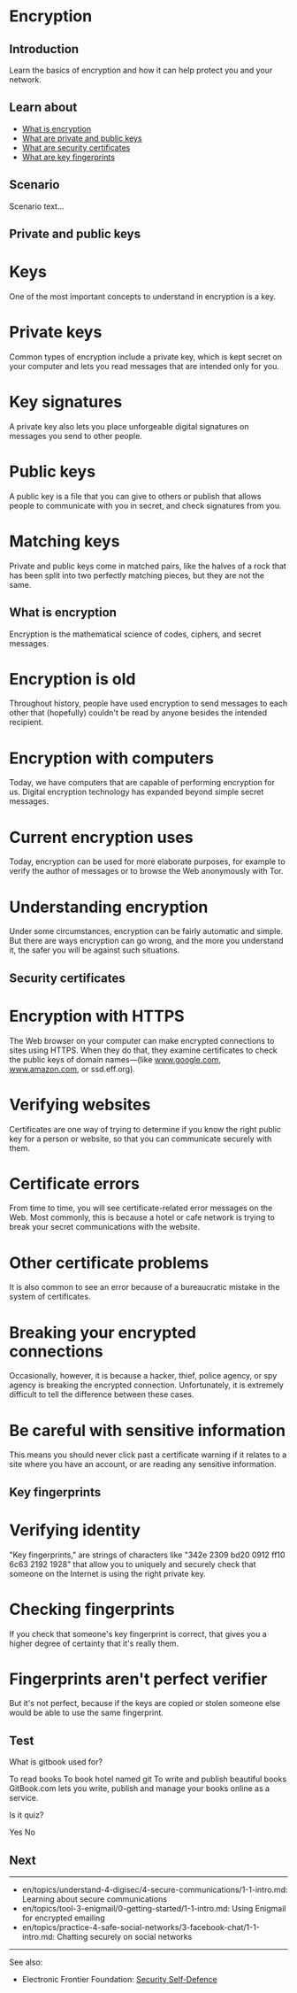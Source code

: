 # Encryption
## Introduction
Learn the basics of encryption and how it can help protect you and your network.


## Learn about
- [What is encryption](en/topics/understand-4-digisec/1-encryption/3-1-learn.md)
- [What are private and public keys](en/topics/understand-4-digisec/1-encryption/3-2-learn.md)
- [What are security certificates](en/topics/understand-4-digisec/1-encryption/3-3-learn.md)
- [What are key fingerprints](en/topics/understand-4-digisec/1-encryption/3-4-learn.md)


## Scenario
Scenario text...

## Private and public keys
# Keys
One of the most important concepts to understand in encryption is a key.
<br>
# Private keys
Common types of encryption include a private key, which is kept secret on your computer and lets you read messages that are intended only for you.
<br>
# Key signatures
A private key also lets you place unforgeable digital signatures on messages you send to other people.
<br>
# Public keys
A public key is a file that you can give to others or publish that allows people to communicate with you in secret, and check signatures from you.
<br>
# Matching keys
Private and public keys come in matched pairs, like the halves of a rock that has been split into two perfectly matching pieces, but they are not the same.


## What is encryption
Encryption is the mathematical science of codes, ciphers, and secret messages.
<br>
# Encryption is old
Throughout history, people have used encryption to send messages to each other that (hopefully) couldn't be read by anyone besides the intended recipient.
<br>
# Encryption with computers
Today, we have computers that are capable of performing encryption for us. Digital encryption technology has expanded beyond simple secret messages.
<br>
# Current encryption uses
Today, encryption can be used for more elaborate purposes, for example to verify the author of messages or to browse the Web anonymously with Tor.
<br>
# Understanding encryption
Under some circumstances, encryption can be fairly automatic and simple. But there are ways encryption can go wrong, and the more you understand it, the safer you will be against such situations.


## Security certificates
# Encryption with HTTPS
The Web browser on your computer can make encrypted connections to sites using HTTPS. When they do that, they examine certificates to check the public keys of domain names—(like www.google.com, www.amazon.com, or ssd.eff.org).
<br>
# Verifying websites
Certificates are one way of trying to determine if you know the right public key for a person or website, so that you can communicate securely with them.
<br>
# Certificate errors
From time to time, you will see certificate-related error messages on the Web. Most commonly, this is because a hotel or cafe network is trying to break your secret communications with the website.
<br>
# Other certificate problems
It is also common to see an error because of a bureaucratic mistake in the system of certificates.
<br>
# Breaking your encrypted connections
Occasionally, however, it is because a hacker, thief, police agency, or spy agency is breaking the encrypted connection. Unfortunately, it is extremely difficult to tell the difference between these cases.
<br>
# Be careful with sensitive information
This means you should never click past a certificate warning if it relates to a site where you have an account, or are reading any sensitive information.


## Key fingerprints
# Verifying identity
"Key fingerprints," are strings of characters like "342e 2309 bd20 0912 ff10 6c63 2192 1928" that allow you to uniquely and securely check that someone on the Internet is using the right private key.
<br>
# Checking fingerprints
If you check that someone's key fingerprint is correct, that gives you a higher degree of certainty that it's really them.
<br>
# Fingerprints aren't perfect verifier
But it's not perfect, because if the keys are copied or stolen someone else would be able to use the same fingerprint.


## Test
<quiz name="Gitbook Quiz">
    <question multiple>
        <p>What is gitbook used for?</p>
        <answer correct>To read books</answer>
        <answer>To book hotel named git</answer>
        <answer correct>To write and publish beautiful books</answer>
        <explanation>GitBook.com lets you write, publish and manage your books online as a service.</explanation>
    </question>
    <question>
        <p>Is it quiz?</p>
        <answer correct>Yes</answer>
        <answer>No</answer>
    </question>
</quiz>

## Next
---
- en/topics/understand-4-digisec/4-secure-communications/1-1-intro.md: Learning about secure communications
- en/topics/tool-3-enigmail/0-getting-started/1-1-intro.md: Using Enigmail for encrypted emailing
- en/topics/practice-4-safe-social-networks/3-facebook-chat/1-1-intro.md: Chatting securely on social networks
---
See also:
- Electronic Frontier Foundation: [Security Self-Defence](https://ssd.eff.org/en/module/what-encryption)


